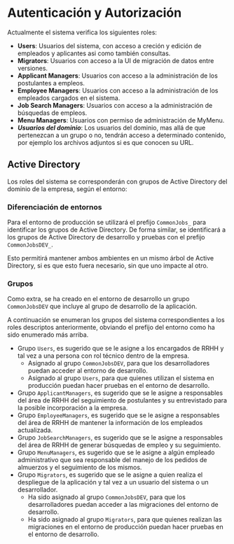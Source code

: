 # Autenticación y Autorización

Actualmente el sistema verifica los siguientes roles:

* **Users**: Usuarios del sistema, con acceso a creción y edición de empleados y aplicantes asi como también consultas.
* **Migrators**: Usuarios con acceso a la UI de migración de datos entre versiones.
* **Applicant Managers**: Usuarios con acceso a la administración de los postulantes a empleos.
* **Employee Managers**: Usuarios con acceso a la administración de los empleados cargados en el sistema.
* **Job Search Managers**: Usuarios con acceso a la administración de búsquedas de empleos.
* **Menu Managers**: Usuarios con permiso de administración de MyMenu.
* **_Usuarios del dominio_**: Los usuarios del dominio, mas allá de que pertenezcan a un grupo o no, tendrán acceso a determinado contenido, por ejemplo los archivos adjuntos si es que conocen su URL.


## Active Directory

Los roles del sistema se corresponderán con grupos de Active Directory del dominio de la empresa, según el entorno:

### Diferenciación de entornos

Para el entorno de producción se utilizará el prefijo `CommonJobs_` para identificar los grupos de Active Directory. De forma similar, se identificará a los grupos de Active Directory de desarrollo y pruebas con el prefijo `CommonJobsDEV_`.

Esto permitirá mantener ambos ambientes en un mismo árbol de Active Directory, si es que esto fuera necesario, sin que uno impacte al otro.

### Grupos

Como extra, se ha creado en el entorno de desarrollo un grupo `CommonJobsDEV` que incluye al grupo de desarrollo de la aplicación.

A continuación se enumeran los grupos del sistema correspondientes a los roles descriptos anteriormente, obviando el prefijo del entorno como ha sido enumerado más arriba.

* Grupo `Users`, es sugerido que se le asigne a los encargados de RRHH y tal vez a una persona con rol técnico dentro de la empresa.
   * Asignado al grupo `CommonJobsDEV`, para que los desarrolladores puedan acceder al entorno de desarrollo.
   * Asignado al grupo `Users`, para que quienes utilizan el sistema en producción puedan hacer pruebas en el entorno de desarrollo.
* Grupo `ApplicantManagers`, es sugerido que se le asigne a responsables del área de RRHH del seguimiento de postulantes y su entrevistado para la posible incorporación a la empresa.
* Grupo `EmployeeManagers`, es sugerido que se le asigne a responsables del área de RRHH de mantener la información de los empleados actualizada.
* Grupo `JobSearchManagers`, es sugerido que se le asigne a responsables del área de RRHH de generar búsquedas de empleo y su seguimiento.
* Grupo `MenuManagers`, es sugerido que se le asigne a algún empleado administrativo que sea responsable del manejo de los pedidos de almuerzos y el seguimiento de los mismos.
* Grupo `Migrators`, es sugerido que se le asigne a quien realiza el despliegue de la aplicación y tal vez a un usuario del sistema o un desarrollador.
   * Ha sido asignado al grupo `CommonJobsDEV`, para que los desarrolladores puedan acceder a las migraciones del entorno de desarrollo.
   * Ha sido asignado al grupo `Migrators`, para que quienes realizan las migraciones en el entorno de producción puedan hacer pruebas en el entorno de desarrollo.

